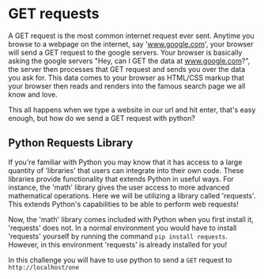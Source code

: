 # GET requests

A GET request is the most common internet request ever sent. Anytime you browse to a webpage on the internet, say 'www.google.com', your browser will send a GET request to the google servers. Your browser is basically asking the google servers "Hey, can I GET the data at www.google.com?", the server then processes that GET request and sends you over the data you ask for. This data comes to your browser as HTML/CSS markup that your browser then reads and renders into the famous search page we all know and love.

This all happens when we type a website in our url and hit enter, that's easy enough, but how do we send a GET request with python?

## Python Requests Library

If you're familiar with Python you may know that it has access to a large quantity of 'libraries' that users can integrate into their own code. These libraries provide functionality that extends Python in useful ways. For instance, the 'math' library gives the user access to more advanced mathematical operations. Here we will be utilizing a library called 'requests'. This extends Python's capabilities to be able to perform web requests!

Now, the 'math' library comes included with Python when you first install it, 'requests' does not. In a normal environment you would have to install 'requests' yourself by running the command `pip install requests`. However, in this environment 'requests' is already installed for you!

In this challenge you will have to use python to send a `GET` request to `http://localhost/one`
